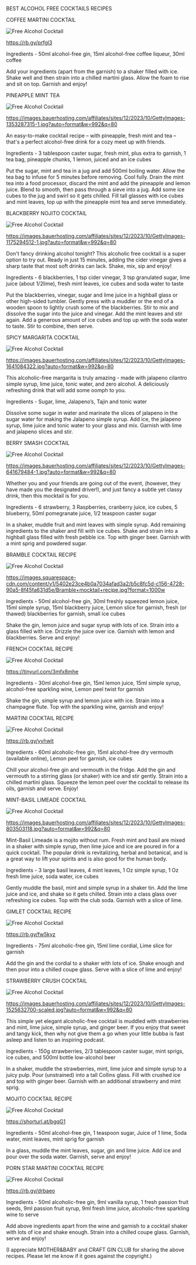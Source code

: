 BEST ALCOHOL FREE COCKTAILS RECIPES

COFFEE MARTINI COCKTAIL

![Free Alcohol Cocktail](https://github.com/ywangnccu/ywang/blob/main/images/FreeAlcoholCocktails/FreeAlcoholCoffeeMartiniMocktail.jpg)

https://rb.gy/prfgl3

Ingredients - 50ml alcohol-free gin, 15ml alcohol-free coffee liqueur, 30ml coffee

Add your ingredients (apart from the garnish) to a shaker filled with ice. 
Shake well and then strain into a chilled martini glass. Allow the foam to rise and sit on top. Garnish and enjoy!


PINEAPPLE MINT TEA

![Free Alcohol Cocktail](https://github.com/ywangnccu/ywang/blob/main/images/FreeAlcoholCocktails/FreeAlcoholCocktail.JPG)

https://images.bauerhosting.com/affiliates/sites/12/2023/10/GettyImages-1353287315-1.jpg?auto=format&w=992&q=80

An easy-to-make cocktail recipe – with pineapple, fresh mint and tea – that's a perfect alcohol-free drink for a cozy meet up with friends.

Ingredients - 3 tablespoon caster sugar, fresh mint, plus extra to garnish, 1 tea bag, pineapple chunks, 1 lemon, juiced and an ice cubes

Put the sugar, mint and tea in a jug and add 500ml boiling water. 
Allow the tea bag to infuse for 5 minutes before removing. Cool fully. 
Drain the mint tea into a food processor, discard the mint and add the pineapple and lemon juice. 
Blend to smooth, then pass through a sieve into a jug. Add some ice cubes to the jug and swirl so it gets chilled. 
Fill tall glasses with ice cubes and mint leaves, top up with the pineapple mint tea and serve immediately.

 
BLACKBERRY NOJITO COCKTAIL

![Free Alcohol Cocktail](https://github.com/ywangnccu/ywang/blob/main/images/FreeAlcoholCocktails/FreeAlcoholCocktail1.JPG)

https://images.bauerhosting.com/affiliates/sites/12/2023/10/GettyImages-1175294512-1.jpg?auto=format&w=992&q=80

Don't fancy drinking alcohol tonight? This alcoholic free cocktail is a super option to try out. 
Ready in just 15 minutes, adding the cider vinegar gives a sharp taste that most soft drinks can lack.
Shake, mix, sip and enjoy!

Ingredients - 6 blackberries, 1 tsp cider vinegar, 3 tsp granulated sugar​, lime juice (about 1/2lime), 
fresh mint leaves, ice cubes and soda water to taste

Put the blackberries, vinegar, sugar and lime juice in a highball glass or other high-sided tumbler. 
Gently press with a muddler or the end of a wooden spoon to lightly crush some of the blackberries. 
Stir to mix and dissolve the sugar into the juice and vinegar. Add the mint leaves and stir again. 
Add a generous amount of ice cubes and top up with the soda water to taste. Stir to combine, then serve.


SPICY MARGARITA COCKTAIL

![Free Alcohol Cocktail](https://github.com/ywangnccu/ywang/blob/main/images/FreeAlcoholCocktails/FreeAlcoholCocktail3.JPG)

https://images.bauerhosting.com/affiliates/sites/12/2023/10/GettyImages-1641084322.jpg?auto=format&w=992&q=80

This alcoholic-free margarita is truly amazing - made with jalapeno cilantro simple syrup, lime juice, tonic water, and zero alcohol. 
A deliciously refreshing drink that will add some oomph to you.

Ingredients - Sugar, lime, Jalapeno’s, Tajin and tonic water

Dissolve some sugar in water and marinate the slices of jalapeno in the sugar water for making the Jalapeno simple syrup. 
Add ice, the jalapeno syrup, lime juice and tonic water to your glass and mix. Garnish with lime and jalapeno slices and stir.


BERRY SMASH COCKTAIL

![Free Alcohol Cocktail](https://github.com/ywangnccu/ywang/blob/main/images/FreeAlcoholCocktails/FreeAlcoholCocktail5.JPG)

https://images.bauerhosting.com/affiliates/sites/12/2023/10/GettyImages-641679484-1.jpg?auto=format&w=992&q=80

Whether you and your friends are going out of the event,
(however, they have made you the designated driver!), and just fancy a subtle yet classy drink, then this mocktail is for you.

Ingredients - 6 strawberry, 3 Raspberries, cranberry juice, ice cubes, 5 blueberry, 50ml pomegranate juice, 1/2 teaspoon caster sugar

In a shaker, muddle fruit and mint leaves with simple syrup. Add remaining ingredients to the shaker and fill with ice cubes. 
Shake and strain into a highball glass filled with fresh pebble ice. Top with ginger beer. Garnish with a mint sprig and powdered sugar.


BRAMBLE COCKTAIL RECIPE

![Free Alcohol Cocktail](https://github.com/ywangnccu/ywang/blob/main/images/FreeAlcoholCocktails/FreeAlcoholCocktail6.jpg)

https://images.squarespace-cdn.com/content/v1/5402e23ce4b0a7034afad3a2/b5c8fc5d-c156-4728-90a5-8f45fa631d5e/Bramble+mocktail+recipe.jpg?format=1000w

Ingredients - 50ml alcohol-free gin, 30ml freshly squeezed lemon juice, 15ml simple syrup, 15ml blackberry juice, 
Lemon slice for garnish, fresh (or thawed) blackberries for garnish, small ice cubes

Shake the gin, lemon juice and sugar syrup with lots of ice. Strain into a glass filled with ice. 
Drizzle the juice over ice. Garnish with lemon and blackberries. Serve and enjoy!


FRENCH COCKTAIL RECIPE

![Free Alcohol Cocktail](https://github.com/ywangnccu/ywang/blob/main/images/FreeAlcoholCocktails/FreeAlcoholCocktail9.jpg)

https://tinyurl.com/3mfx8mhe

Ingredients - 30ml alcohol-free gin, 15ml lemon juice, 15ml simple syrup, alcohol-free sparkling wine, Lemon peel twist for garnish

Shake the gin, simple syrup and lemon juice with ice. Strain into a champagne flute. Top with the sparkling wine, garnish and enjoy!


MARTINI COCKTAIL RECIPE

![Free Alcohol Cocktail](https://github.com/ywangnccu/ywang/blob/main/images/FreeAlcoholCocktails/FreeAlcoholCocktail13.jpg)

https://rb.gy/yvhwit

Ingredients - 60ml alcoholic-free gin, 15ml alcohol-free dry vermouth (available online), Lemon peel for garnish, ice cubes

Chill your alcohol-free gin and vermouth in the fridge. 
Add the gin and vermouth to a stirring glass (or shaker) with ice and stir gently. 
Strain into a chilled martini glass. Squeeze the lemon peel over the cocktail to release its oils, garnish and serve. Enjoy!

 
MINT-BASIL LIMEADE COCKTAIL

![Free Alcohol Cocktail](https://github.com/ywangnccu/ywang/blob/main/images/FreeAlcoholCocktails/FreeAlcoholCocktail15.JPG)

https://images.bauerhosting.com/affiliates/sites/12/2023/10/GettyImages-803503118.jpg?auto=format&w=992&q=80

Mint-Basil Limeade is a mojito without rum. Fresh mint and basil are mixed in a shaker with simple syrup, 
then lime juice and ice are poured in for a quick cocktail. 
The popular drink is revitalizing, herbal and botanical, and is a great way to lift your spirits and is also good for the human body.

Ingredients - 3 large basil leaves, 4 mint leaves, 1 Oz simple syrup, 1 Oz fresh lime juice, soda water, ice cubes

Gently muddle the basil, mint and simple syrup in a shaker tin. Add the lime juice and ice, and shake so it gets chilled. 
Strain into a class glass over refreshing ice cubes. Top with the club soda. Garnish with a slice of lime.

 
GIMLET COCKTAIL RECIPE

![Free Alcohol Cocktail](https://github.com/ywangnccu/ywang/blob/main/images/FreeAlcoholCocktails/FreeAlcoholCocktail16.jpg)

https://rb.gy/fw5kyz

Ingredients - 75ml alcoholic-free gin, 15ml lime cordial, Lime slice for garnish

Add the gin and the cordial to a shaker with lots of ice. 
Shake enough and then pour into a chilled coupe glass. Serve with a slice of lime and enjoy!


STRAWBERRY CRUSH COCKTAIL

![Free Alcohol Cocktail](https://github.com/ywangnccu/ywang/blob/main/images/FreeAlcoholCocktails/FreeAlcoholCocktail19.JPG)

https://images.bauerhosting.com/affiliates/sites/12/2023/10/GettyImages-1525632700-scaled.jpg?auto=format&w=992&q=80

This simple yet elegant alcoholic-free cocktail is muddled with strawberries and mint, lime juice, simple syrup, and ginger beer. 
If you enjoy that sweet and tangy kick, then why not give them a go when your little bubba is fast asleep and listen to an inspiring podcast.

Ingredients - 150g strawberries, 2/3 tablespoon caster sugar, mint sprigs, ice cubes, and 500ml bottle low-alcohol beer

In a shaker, muddle the strawberries, mint, lime juice and simple syrup to a juicy pulp. Pour (unstrained) into a tall Collins glass. Fill with crushed ice and top with ginger beer. Garnish with an additional strawberry and mint sprig.

 
MOJITO COCKTAIL RECIPE

![Free Alcohol Cocktail](https://github.com/ywangnccu/ywang/blob/main/images/FreeAlcoholCocktails/FreeAlcoholCocktail20.jpg)

https://shorturl.at/bgqG1

Ingredients - 50ml alcohol-free gin, 1 teaspoon sugar, Juice of 1 lime, Soda water, mint leaves, mint sprig for garnish

In a glass, muddle the mint leaves, sugar, gin and lime juice. Add ice and pour over the soda water. Garnish, serve and enjoy!


PORN STAR MARTINI COCKTAIL RECIPE

![Free Alcohol Cocktail](https://github.com/ywangnccu/ywang/blob/main/images/FreeAlcoholCocktails/FreeAlcoholCocktail30.jpg)

https://rb.gy/drbaeo

Ingredients - 50ml alcoholic-free gin, 9ml vanilla syrup, 1 fresh passion fruit seeds, 9ml passion fruit syrup, 
9ml fresh lime juice, alcoholic-free sparkling wine to serve

Add above ingredients apart from the wine and garnish to a cocktail shaker with lots of ice and shake enough. 
Strain into a chilled coupe glass. Garnish, serve and enjoy!


(I appreciate MOTHER&BABY and CRAFT GIN CLUB for sharing the above recipes. Please let me know if it goes against the copyright.)
